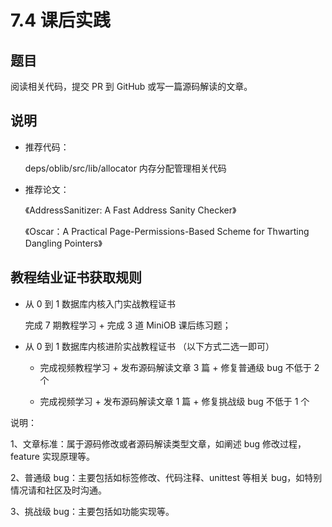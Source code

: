 # 7.4 课后实践

## 题目

阅读相关代码，提交 PR 到 GitHub 或写一篇源码解读的文章。

## 说明

- 推荐代码：

  deps/oblib/src/lib/allocator 内存分配管理相关代码

- 推荐论文：

  《AddressSanitizer: A Fast Address Sanity Checker》

  《Oscar：A Practical Page-Permissions-Based Scheme for Thwarting Dangling Pointers》

## 教程结业证书获取规则

- 从 0 到 1 数据库内核入门实战教程证书

  完成 7 期教程学习 + 完成 3 道 MiniOB 课后练习题；

- 从 0 到 1 数据库内核进阶实战教程证书 （以下方式二选一即可）

  - 完成视频教程学习 + 发布源码解读文章 3 篇 + 修复普通级 bug 不低于 2 个

  - 完成视频学习 + 发布源码解读文章 1 篇 + 修复挑战级 bug 不低于 1 个

说明：

1、文章标准：属于源码修改或者源码解读类型文章，如阐述 bug 修改过程，feature 实现原理等。

2、普通级 bug：主要包括如标签修改、代码注释、unittest 等相关 bug，如特别情况请和社区及时沟通。

3、挑战级 bug：主要包括如功能实现等。
